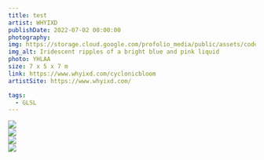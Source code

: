 ```yaml
---
title: test
artist: WHYIXD
publishDate: 2022-07-02 00:00:00
photography:
img: https://storage.cloud.google.com/profolio_media/public/assets/code/low.gif
img_alt: Iridescent ripples of a bright blue and pink liquid
photo: YHLAA
size: 7 x 5 x 7 m
link: https://www.whyixd.com/cyclonicbloom
artistSite: https://www.whyixd.com/

tags:
  - GLSL
---
```


<style>
     .embed-container {
      --video--width: 1084;
      --video--height: 666;

      position: relative;
      padding-bottom: calc(var(--video--height) / var(--video--width) * 100%); /* 41.66666667% */
      overflow: hidden;
      max-width: 100%;
      background: black;
    }

    .embed-container iframe,
    .embed-container object,
    .embed-container embed {
      position: absolute;
      top: 0;
      left: 0;
      width: 100%;
      height: 100%;
    }
  </style>

<div class="gallery">

<div class="  withTitle">
<img style=""src="https://storage.cloud.google.com/profolio_media/public/assets/code/sea/sea.gif">
</div>

<div class="  withTitle">
<img style=""src="https://storage.cloud.google.com/profolio_media/public/assets/code/sea/night.gif">
</div>
<div class="  withTitle">
<img style=""src="https://storage.cloud.google.com/profolio_media/public/assets/code/sea/sea2.png">
</div>
<div class="  withTitle">
<img style=""src="https://storage.cloud.google.com/profolio_media/public/assets/code/sea/night2.png">
</div>

</div>
